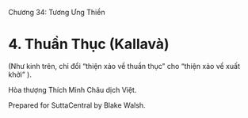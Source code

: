  

Chương 34: Tương Ưng Thiền

# 4\. Thuần Thục (Kallavà)

(Như kinh trên, chỉ đổi “thiện xảo về thuần thục” cho “thiện xảo về xuất khởi” ).

Hòa thượng Thích Minh Châu dịch Việt.

Prepared for SuttaCentral by Blake Walsh.